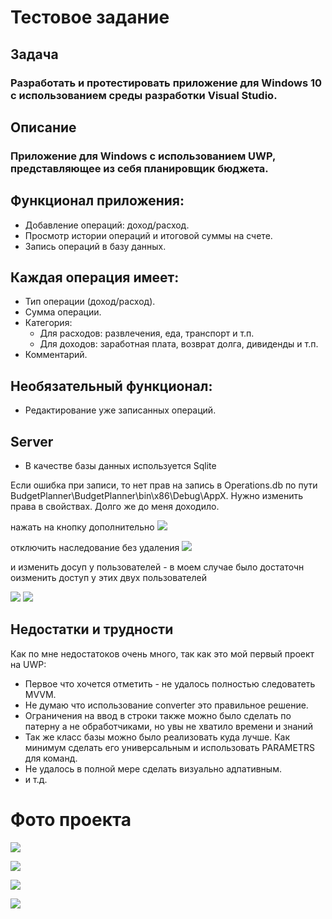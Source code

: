 # Тестовое задание
## Задача
### Разработать и протестировать приложение для Windows 10 с использованием среды  разработки Visual Studio.

## Описание
### Приложение для Windows c использованием UWP, представляющее из себя планировщик бюджета.

## Функционал приложения:
+ Добавление операций: доход/расход.
+ Просмотр истории операций и итоговой суммы на счете.
+ Запись операций в базу данных.
  
## Каждая операция имеет:
+ Тип операции (доход/расход).
+ Сумма операции.
+ Категория:
    + Для расходов: развлечения, еда, транспорт и т.п.
    + Для доходов: заработная плата, возврат долга, дивиденды и т.п.
+ Комментарий.

## Необязательный функционал:
+ Редактирование уже записанных операций.

## Server
+ В качестве базы данных используется Sqlite
  
Если ошибка при записи, то нет прав на запись в Operations.db по пути BudgetPlanner\BudgetPlanner\bin\x86\Debug\AppX. Нужно изменить права в свойствах. Долго же до меня доходило.

нажать на кнопку дополнительно
![](https://github.com/Anaksimander/BudgetPlanner/blob/master/BudgetPlanner/PresentProject/5.PNG?raw=true)


отключить наследование без удаления 
![](https://github.com/Anaksimander/BudgetPlanner/blob/master/BudgetPlanner/PresentProject/6.PNG?raw=true)

и изменить досуп у пользователей - в моем случае было достаточн оизменить доступ у этих двух пользователей

![](https://github.com/Anaksimander/BudgetPlanner/blob/master/BudgetPlanner/PresentProject/8.PNG?raw=true)
![](https://github.com/Anaksimander/BudgetPlanner/blob/master/BudgetPlanner/PresentProject/9.PNG?raw=true)


## Недостатки и трудности 
Как по мне недостатоков очень много, так как это мой первый проект на UWP:
+ Первое что хочется отметить - не удалось полностью следоватеть MVVM.
+ Не думаю что использование converter это правильное решение.
+ Ограничения на ввод в строки также можно было сделать по патерну а не обработчиками, но увы не хватило времени и знаний
+ Так же класс базы можно было реализовать куда лучше. Как минимум сделать его универсальным и использовать PARAMETRS для команд.
+ Не удалось в полной мере сделать визуально адпативным.
+ и т.д. 

# Фото проекта
![](https://github.com/Anaksimander/BudgetPlanner/blob/master/BudgetPlanner/PresentProject/1.png?raw=true)

![](https://github.com/Anaksimander/BudgetPlanner/blob/master/BudgetPlanner/PresentProject/2.png?raw=true)

![](https://github.com/Anaksimander/BudgetPlanner/blob/master/BudgetPlanner/PresentProject/3.png?raw=true)

![](https://github.com/Anaksimander/BudgetPlanner/blob/master/BudgetPlanner/PresentProject/4.png?raw=true)
